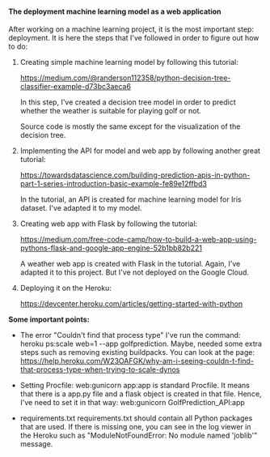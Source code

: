 #### The deployment machine learning model as a web application

After working on a machine learning project, it is the most important step: deployment.
It is here the steps that I've followed in order to figure out how to do:

1. Creating simple machine learning model by following this tutorial: 

    https://medium.com/@randerson112358/python-decision-tree-classifier-example-d73bc3aeca6

    In this step, I've created a decision tree model in order to predict whether the weather is suitable for playing golf or not.

    Source code is mostly the same except for the visualization of the decision tree.

2. Implementing the API for model and web app by following another great tutorial:

    https://towardsdatascience.com/building-prediction-apis-in-python-part-1-series-introduction-basic-example-fe89e12ffbd3

    In the tutorial, an API is created for machine learning model for Iris dataset. I've adapted it to my model.

3. Creating web app with Flask by following the tutorial:

    https://medium.com/free-code-camp/how-to-build-a-web-app-using-pythons-flask-and-google-app-engine-52b1bb82b221

    A weather web app is created with Flask in the tutorial. Again, I've adapted it to this project. But I've not deployed on the Google Cloud.

4. Deploying it on the Heroku:

    https://devcenter.heroku.com/articles/getting-started-with-python

**Some important points:**

* The error "Couldn't find that process type"
I've run the command: heroku ps:scale web=1 --app golfprediction. Maybe, needed some extra steps such as removing existing buildpacks.
You can look at the page: https://help.heroku.com/W23OAFGK/why-am-i-seeing-couldn-t-find-that-process-type-when-trying-to-scale-dynos

* Setting Procfile:
web:gunicorn app:app is standard Procfile. It means that there is a app.py file and a flask object is created in that file. 
Hence, I've need to set it in that way: web:gunicorn GolfPrediction_API:app

* requirements.txt
requirements.txt should contain all Python packages that are used. 
If there is missing one, you can see in the log viewer in the Heroku such as "ModuleNotFoundError: No module named 'joblib'" message.
